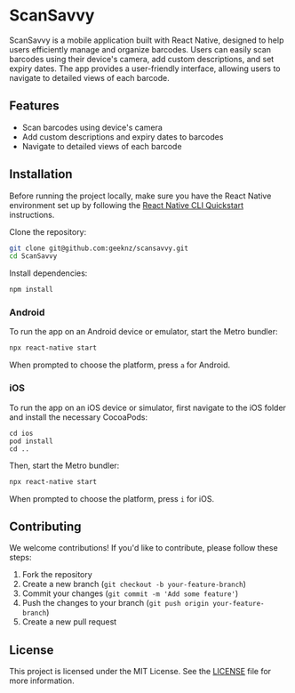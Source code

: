 # ScanSavvy

ScanSavvy is a mobile application built with React Native, designed to help users efficiently manage and organize barcodes. Users can easily scan barcodes using their device's camera, add custom descriptions, and set expiry dates. The app provides a user-friendly interface, allowing users to navigate to detailed views of each barcode.

## Features

- Scan barcodes using device's camera
- Add custom descriptions and expiry dates to barcodes
- Navigate to detailed views of each barcode

## Installation

Before running the project locally, make sure you have the React Native environment set up by following the [React Native CLI Quickstart](https://reactnative.dev/docs/environment-setup) instructions.

Clone the repository:
```sh
git clone git@github.com:geeknz/scansavvy.git
cd ScanSavvy
```

Install dependencies:
```sh
npm install
```

### Android

To run the app on an Android device or emulator, start the Metro bundler:
```sh
npx react-native start
```

When prompted to choose the platform, press `a` for Android.


### iOS

To run the app on an iOS device or simulator, first navigate to the iOS folder and install the necessary CocoaPods:

```
cd ios
pod install
cd ..
```

Then, start the Metro bundler:
```sh
npx react-native start
```

When prompted to choose the platform, press `i` for iOS.

## Contributing

We welcome contributions! If you'd like to contribute, please follow these steps:

1. Fork the repository
2. Create a new branch (`git checkout -b your-feature-branch`)
3. Commit your changes (`git commit -m 'Add some feature'`)
4. Push the changes to your branch (`git push origin your-feature-branch`)
5. Create a new pull request

## License

This project is licensed under the MIT License. See the [LICENSE](LICENSE) file for more information.
